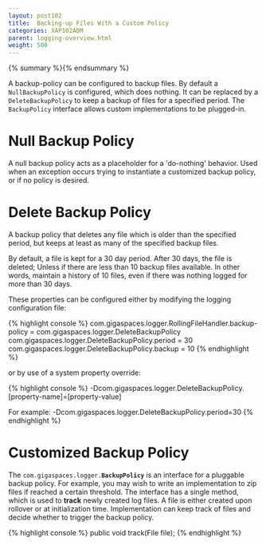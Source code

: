 ```yaml
---
layout: post102
title:  Backing-up Files With a Custom Policy
categories: XAP102ADM
parent: logging-overview.html
weight: 500
---
```


{% summary %}{% endsummary %}

A backup-policy can be configured to backup files. By default a `NullBackupPolicy` is configured, which does nothing. It can be replaced by a `DeleteBackupPolicy` to keep a backup of files for a specified period. The `BackupPolicy` interface allows custom implementations to be plugged-in.

# Null Backup Policy

A null backup policy acts as a placeholder for a 'do-nothing' behavior. Used when an exception occurs trying to instantiate a customized backup policy, or if no policy is desired.

# Delete Backup Policy

A backup policy that deletes any file which is older than the specified period, but keeps at least as many of the specified backup files.

By default, a file is kept for a 30 day period. After 30 days, the file is deleted; Unless if there are less than 10 backup files available. In other words, maintain a history of 10 files, even if there was nothing logged for more than 30 days.

These properties can be configured either by modifying the logging configuration file:

{% highlight console %}
com.gigaspaces.logger.RollingFileHandler.backup-policy = com.gigaspaces.logger.DeleteBackupPolicy
com.gigaspaces.logger.DeleteBackupPolicy.period = 30
com.gigaspaces.logger.DeleteBackupPolicy.backup = 10
{% endhighlight %}

or by use of a system property override:

{% highlight console %}
-Dcom.gigaspaces.logger.DeleteBackupPolicy.[property-name]=[property-value]

For example:
-Dcom.gigaspaces.logger.DeleteBackupPolicy.period=30
{% endhighlight %}

# Customized Backup Policy

The `com.gigaspaces.logger.`**`BackupPolicy`** is an interface for a pluggable backup policy. For example, you may wish to write an implementation to zip files if reached a certain threshold. The interface has a single method, which is used to **track** newly created log files. A file is either created upon rollover or at initialization time. Implementation can keep track of files and decide whether to trigger the backup policy.

{% highlight console %}
    public void track(File file);
{% endhighlight %}

